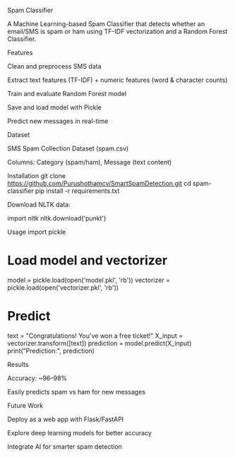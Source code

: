 Spam Classifier

A Machine Learning-based Spam Classifier that detects whether an email/SMS is spam or ham using TF-IDF vectorization and a Random Forest Classifier.

Features

Clean and preprocess SMS data

Extract text features (TF-IDF) + numeric features (word & character counts)

Train and evaluate Random Forest model

Save and load model with Pickle

Predict new messages in real-time

Dataset

SMS Spam Collection Dataset (spam.csv)

Columns: Category (spam/ham), Message (text content)

Installation
git clone https://github.com/Purushothamcv/SmartSpamDetection.git
cd spam-classifier
pip install -r requirements.txt


Download NLTK data:

import nltk
nltk.download('punkt')

Usage
import pickle

# Load model and vectorizer
model = pickle.load(open('model.pkl', 'rb'))
vectorizer = pickle.load(open('vectorizer.pkl', 'rb'))

# Predict
text = "Congratulations! You've won a free ticket!"
X_input = vectorizer.transform([text])
prediction = model.predict(X_input)
print("Prediction:", prediction)

Results

Accuracy: ~96–98%

Easily predicts spam vs ham for new messages

Future Work

Deploy as a web app with Flask/FastAPI

Explore deep learning models for better accuracy

Integrate AI for smarter spam detection
